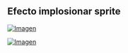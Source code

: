 ## Efecto implosionar sprite

[![Imagen](https://github.com/hcosta/referencia-gml/raw/master/aprendizaje/avanzados/23_efecto_implosionar_sprite.gmx/captura.png)](https://github.com/hcosta/referencia-gml/raw/master/aprendizaje/avanzados/23_efecto_implosionar_sprite.gmx/captura.png)

[![Imagen](https://github.com/hcosta/referencia-gml/raw/master/aprendizaje/avanzados/23_efecto_implosionar_sprite.gmx/captura2.png)](https://github.com/hcosta/referencia-gml/raw/master/aprendizaje/avanzados/23_efecto_implosionar_sprite.gmx/captura2.png)